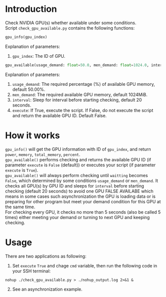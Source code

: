 # Introduction
Check NVIDIA GPU(s) whether available under some conditions.  
Script ```check_gpu_available.py``` contains the following functions:  
```python
gpu_info(gpu_index)
```
Explanation of parameters: 
1. ```gpu_index```: The ID of GPU.

```python
gpu_available(usage_demand: float=50.0, men_demand: float=1024.0, interval: int=20, execute: bool=False)
```
Explanation of parameters: 
1. ```usage_demand```: The required percentage (%) of available GPU memory, default 50.00%.
2. ```men_demand```: The required available GPU memory, default 1024MiB. 
3. ```interval```: Sleep for interval before starting checking, default 20 seconds.
4. ```execute```: If True, execute the script. If False, do not execute the script and return the available GPU ID. Default False.


# How it works
```gpu_info()``` will get the GPU information with ID of ```gpu_index```, and return ```power```, ```memory```, ```total_memory```, ```percent```.  
```gpu_available()``` performs checking and returns the available GPU ID (if parameter ```execute``` is ```False``` (default)) or executes your script (if parameter ```execute``` is ```True```).  
```gpu_available()```  will always perform checking until ```waitting``` becomes ```False```, which determined by some conditions ```usage_demand``` or ```men_demand```.
It checks all GPU(s) by GPU ID and sleeps for ```interval``` before starting checking (default 20 seconds) to avoid one GPU FALSE AVAILABE which means in some cases such asynchronization the GPU is loading data or is preparing for other program but meet your demand condition for this GPU at the same time.  
For checking every GPU, it checks no more than 5 seconds (also be called 5 times) either meeting your demand or turning to next GPU and keeping checking.

# Usage
There are two applications as following:
1. Set ```execute``` ```True``` and chage ```cmd``` variable, then run the following code in your SSH terminal:
```shell
nohup ./check_gpu_available.py > ./nohup_output.log 2>&1 &
```
2. See an asynchronization example.
